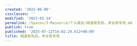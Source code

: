 ```yaml
---
created: '2022-06-09'
cssclasses: ''
modified: '2023-03-14'
permalink: /Spaces/3-Resource/个人成长/闻道有先后，术业有专攻.md
publish: true
published: '2025-07-12T14:02:24.612+08:00'
title: 闻道有先后，术业有专攻
---
```

